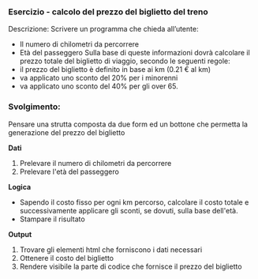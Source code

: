 ### Esercizio - calcolo del prezzo del biglietto del treno

Descrizione: Scrivere un programma che chieda all’utente:
- Il numero di chilometri da percorrere
- Età del passeggero
Sulla base di queste informazioni dovrà calcolare il prezzo totale del biglietto di viaggio, secondo le seguenti regole:
- il prezzo del biglietto è definito in base ai km (0.21 € al km)
- va applicato uno sconto del 20% per i minorenni
- va applicato uno sconto del 40% per gli over 65.


### Svolgimento:
Pensare una strutta composta da due form ed un bottone che permetta la generazione del prezzo del biglietto

**Dati**
1. Prelevare il numero di chilometri da percorrere
2. Prelevare l'età del passeggero

**Logica**
- Sapendo il costo fisso per ogni km percorso, calcolare il costo totale e successivamente applicare gli sconti, se dovuti, sulla base dell'età.
- Stampare il risultato

**Output**
1. Trovare gli elementi html che forniscono i dati necessari
2. Ottenere il costo del biglietto
3. Rendere visibile la parte di codice che fornisce il prezzo del biglietto